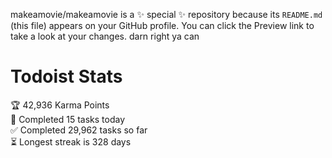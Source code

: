 makeamovie/makeamovie is a ✨ special ✨ repository because its `README.md` (this file) appears on your GitHub profile.
You can click the Preview link to take a look at your changes. darn right ya can

# Todoist Stats

<!-- TODO-IST:START -->
🏆  42,936 Karma Points           
🌸  Completed 15 tasks today           
✅  Completed 29,962 tasks so far           
⏳  Longest streak is 328 days
<!-- TODO-IST:END -->